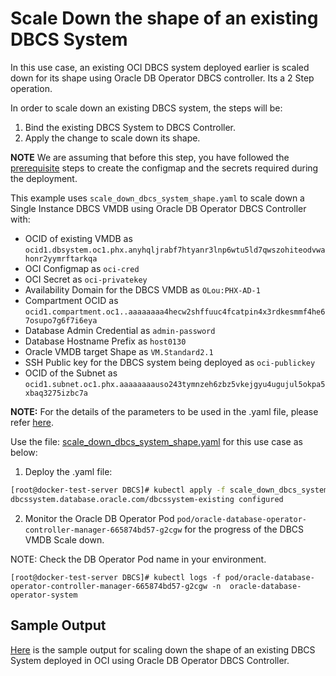 # Scale Down the shape of an existing DBCS System

In this use case, an existing OCI DBCS system deployed earlier is scaled down for its shape using Oracle DB Operator DBCS controller. Its a 2 Step operation.

In order to scale down an existing DBCS system, the steps will be:

1. Bind the existing DBCS System to DBCS Controller.
2. Apply the change to scale down its shape.

**NOTE** We are assuming that before this step, you have followed the [prerequisite](./../README.md#prerequsites-to-deploy-a-dbcs-system-using-oracle-db-operator-dbcs-controller) steps to create the configmap and the secrets required during the deployment.

This example uses `scale_down_dbcs_system_shape.yaml` to scale down a Single Instance DBCS VMDB using Oracle DB Operator DBCS Controller with:

- OCID of existing VMDB as `ocid1.dbsystem.oc1.phx.anyhqljrabf7htyanr3lnp6wtu5ld7qwszohiteodvwahonr2yymrftarkqa`
- OCI Configmap as `oci-cred`  
- OCI Secret as `oci-privatekey`  
- Availability Domain for the DBCS VMDB as `OLou:PHX-AD-1`  
- Compartment OCID as `ocid1.compartment.oc1..aaaaaaaa4hecw2shffuuc4fcatpin4x3rdkesmmf4he67osupo7g6f7i6eya`  
- Database Admin Credential as `admin-password`  
- Database Hostname Prefix as `host0130`  
- Oracle VMDB target Shape as `VM.Standard2.1`  
- SSH Public key for the DBCS system being deployed as `oci-publickey`  
- OCID of the Subnet as `ocid1.subnet.oc1.phx.aaaaaaaauso243tymnzeh6zbz5vkejgyu4ugujul5okpa5xbaq3275izbc7a`  

**NOTE:** For the details of the parameters to be used in the .yaml file, please refer [here](./dbcs_controller_parameters.md).

Use the file: [scale_down_dbcs_system_shape.yaml](./scale_down_dbcs_system_shape.yaml) for this use case as below:

1. Deploy the .yaml file:  
```sh
[root@docker-test-server DBCS]# kubectl apply -f scale_down_dbcs_system_shape.yaml
dbcssystem.database.oracle.com/dbcssystem-existing configured
```

2. Monitor the Oracle DB Operator Pod `pod/oracle-database-operator-controller-manager-665874bd57-g2cgw` for the progress of the DBCS VMDB Scale down. 

NOTE: Check the DB Operator Pod name in your environment.

```
[root@docker-test-server DBCS]# kubectl logs -f pod/oracle-database-operator-controller-manager-665874bd57-g2cgw -n  oracle-database-operator-system
```

## Sample Output

[Here](./scale_down_dbcs_system_shape_sample_output.log) is the sample output for scaling down the shape of an existing DBCS System deployed in OCI using Oracle DB Operator DBCS Controller.
